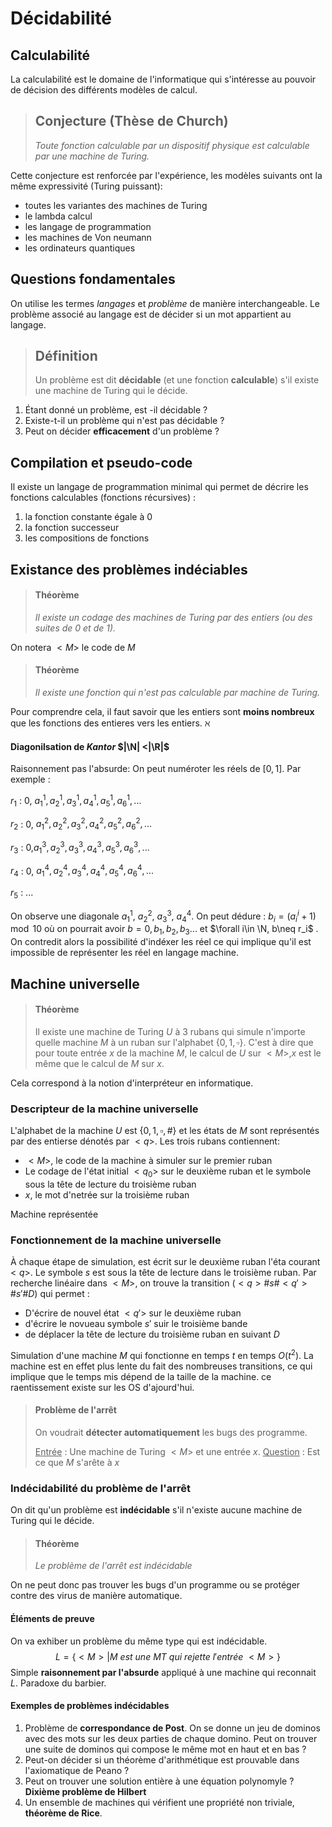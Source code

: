 # Décidabilité

## Calculabilité

La calculabilité est le domaine de l'informatique qui s'intéresse au pouvoir de décision des différents modèles de calcul.

> ## Conjecture (Thèse de Church)
>
> *Toute fonction calculable par un dispositif physique est calculable par une machine de Turing.*

Cette conjecture est renforcée par l'expérience, les modèles suivants ont la même expressivité (Turing puissant):

* toutes les variantes des machines de Turing
* le lambda calcul
* les langage de programmation
* les machines de Von neumann
* les ordinateurs quantiques

## Questions fondamentales

On utilise les termes *langages* et *problème* de manière interchangeable. Le problème associé au langage est de décider si un mot appartient au langage.

> ## Définition
>
> Un problème est dit **décidable** (et une fonction **calculable**) s'il existe une machine de Turing qui le décide.

1. Étant donné un problème, est -il décidable ?
2. Existe-t-il un problème qui n'est pas décidable ?
3. Peut on décider **efficacement** d'un problème ?

## Compilation et pseudo-code

Il existe un langage de programmation minimal qui permet de décrire les fonctions calculables (fonctions récursives) :

1. la fonction constante égale à 0
2. la fonction successeur
3. les compositions de fonctions

## Existance des problèmes indéciables

> #### Théorème
>
> *Il existe un codage des machines de Turing par des entiers (ou des suites de 0 et de 1).*

On notera $<M>$ le code de $M$

> #### Théorème
>
> *Il existe une fonction qui n'est pas calculable par machine de Turing.*

Pour comprendre cela, il faut savoir que les entiers sont **moins nombreux** que les fonctions des entieres vers les entiers. $\aleph$

#### Diagonilsation de *Kantor* $|\N| <|\R|$

Raisonnement pas l'absurde: On peut numéroter les réels de $[0,1]$. Par exemple :

$r_1$ : 0, $a_1^1,a_2^1,a_3^1,a_4^1,a_5^1,a_6^1,...$

$r_2$ : 0, $a_1^2,a_2^2,a_3^2,a_4^2,a_5^2,a_6^2,...$

$r_3$ : 0,$a_1^3,a_2^3,a_3^3,a_4^3,a_5^3,a_6^3,...$

$r_4$ : 0, $a_1^4,a_2^4,a_3^4,a_4^4,a_5^4,a_6^4,...$

$r_5$ : ...

On observe une diagonale $a_1^1$, $a_2^2$, $a_3^3$, $a_4^4$. On peut dédure : $b_i = (a^i_i +1)\mod 10$ où on pourrait avoir $b=0,b_1,b_2,b_3...$ et $\forall i\in \N, b\neq r_i$ . On contredit alors la possibilité d'indéxer les réel ce qui implique qu'il est impossible de représenter les réel en langage machine. 

## Machine universelle

> #### Théorème
>
> Il existe une machine de Turing $U$ à 3 rubans qui simule n'importe quelle machine *M* à un ruban sur l'alphabet $\{0,1, \square \}$. C'est à dire que pour toute entrée $x$ de la machine $M$, le calcul de $U$ sur $<M>$,$x$ est le même que le calcul de $M$ sur $x$.

Cela correspond à la notion d'interpréteur en informatique.

### Descripteur de la machine universelle

L'alphabet de la machine $U$ est $\{ 0,1,\square,\#\}$ et les états de $M$ sont représentés par des entierse dénotés par $<q>$. Les trois rubans contiennent:

* $<M>$, le code de la machine à simuler sur le premier ruban
* Le codage de l'état initial $<q_0>$ sur le deuxième ruban et le symbole sous la tête de lecture du troisième ruban
* $x$, le mot d'netrée sur la troisième ruban

Machine représentée 

### Fonctionnement de la machine universelle

À chaque étape de simulation, est écrit sur le deuxième ruban l'éta courant $<q>$. Le symbole $s$ est sous la tête de lecture dans le troisième ruban. Par recherche linéaire dans $<M>$, on trouve la transition ($<q> \# s\# <q'> \# s'\#D$) qui permet :

* D'écrire de nouvel état $<q'>$ sur le deuxième ruban
* d'écrire le novueau symbole $s'$ suir le troisième bande
* de déplacer la tête de lecture du troisième ruban en suivant $D$

Simulation d'une machine $M$ qui fonctionne en temps $t$ en temps $O(t^2)$. La machine est en effet plus lente du fait des nombreuses transitions, ce qui implique que le temps mis dépend de la taille de la machine. ce raentissement existe sur les OS d'ajourd'hui.

> #### Problème de l'arrêt
>
> On voudrait **détecter automatiquement** les bugs des programme.
>
> <u>Entrée</u> : Une machine de Turing $<M>$ et une entrée $x$.
> <u>Question</u> : Est ce que $M$ s'arête à $x$

### Indécidabilité du problème de l'arrêt

On dit qu'un problème est **indécidable** s'il n'existe aucune machine de Turing qui le décide. 

> #### Théorème
>
> *Le problème de l'arrêt est indécidable*

On ne peut donc pas trouver les bugs d'un programme ou se protéger contre des virus de manière automatique.

#### Éléments de preuve

On va exhiber un problème du même type qui est indécidable.
$$
L = \{ <M>| M\ est\ une\ MT\ qui\ rejette\ l'entrée\ <M>\}
$$
Simple **raisonnement par l'absurde** appliqué à une machine qui reconnait *L*. Paradoxe du barbier.

#### Exemples de problèmes indécidables

1. Problème de **correspondance de Post**. On se donne un jeu de dominos avec des mots sur les deux parties de chaque domino. Peut on trouver une suite de dominos qui compose le même mot en haut et en bas ?
2. Peut-on décider si un théorème d'arithmétique est prouvable dans l'axiomatique de Peano ?
3. Peut on trouver une solution entière à une équation polynomyle ? **Dixième problème de Hilbert**
4. Un ensemble de machines qui vérifient une propriété non triviale, **théorème de Rice**.